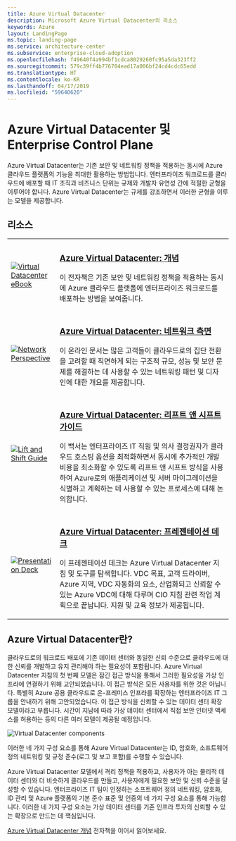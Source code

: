 ```yaml
---
title: Azure Virtual Datacenter
description: Microsoft Azure Virtual Datacenter의 리소스
keywords: Azure
layout: LandingPage
ms.topic: landing-page
ms.service: architecture-center
ms.subservice: enterprise-cloud-adoption
ms.openlocfilehash: f49640f4a994bf1cdca8029260fc95a5da323ff2
ms.sourcegitcommit: 579c39ff4b776704ead17a006bf24cd4cdc65edd
ms.translationtype: HT
ms.contentlocale: ko-KR
ms.lasthandoff: 04/17/2019
ms.locfileid: "59640620"
---
```

# <a name="azure-virtual-datacenter-and-the-enterprise-control-plane"></a>Azure Virtual Datacenter 및 Enterprise Control Plane

Azure Virtual Datacenter는 기존 보안 및 네트워킹 정책을 적용하는 동시에 Azure 클라우드 플랫폼의 기능을 최대한 활용하는 방법입니다. 엔터프라이즈 워크로드를 클라우드에 배포할 때 IT 조직과 비즈니스 단위는 규제와 개발자 유연성 간에 적절한 균형을 이루어야 합니다. Azure Virtual Datacenter는 규제를 강조하면서 이러한 균형을 이루는 모델을 제공합니다.

## <a name="resources"></a>리소스

<table>
<tr>
    <td style="width: 64px; vertical-align: middle;"><a href="https://aka.ms/VDC/Concepts"><img src="../_images/virtual-datacenter.svg" alt="Virtual Datacenter eBook" /></a></td>
    <td>
        <h3><a href="https://aka.ms/VDC/Concepts">Azure Virtual Datacenter: 개념</a></h3>
        <p>이 전자책은 기존 보안 및 네트워킹 정책을 적용하는 동시에 Azure 클라우드 플랫폼에 엔터프라이즈 워크로드를 배포하는 방법을 보여줍니다.</p>
    </td>
</tr>
<tr>
    <td style="width: 64px; vertical-align: middle;"><a href="/azure/networking/networking-virtual-datacenter"><img src="./images/vdc-network.png" alt="Network Perspective" /></a></td>
    <td>
        <h3><a href="networking-virtual-datacenter.md">Azure Virtual Datacenter: 네트워크 측면</a></h3>
        <p>이 온라인 문서는 많은 고객들이 클라우드로의 집단 전환을 고려할 때 직면하게 되는 구조적 규모, 성능 및 보안 문제를 해결하는 데 사용할 수 있는 네트워킹 패턴 및 디자인에 대한 개요를 제공합니다.</p>
    </td>
</tr>
<tr>
    <td style="width: 64px; vertical-align: middle;"><a href="https://aka.ms/VDC/Lift"><img src="./images/vdc-lift-and-shift.png" alt="Lift and Shift Guide" /></a></td>
    <td>
        <h3><a href="https://aka.ms/VDC/Lift">Azure Virtual Datacenter: 리프트 앤 시프트 가이드</a></h3>
        <p>이 백서는 엔터프라이즈 IT 직원 및 의사 결정권자가 클라우드 호스팅 옵션을 최적화하면서 동시에 추가적인 개발 비용을 최소화할 수 있도록 리프트 앤 시프트 방식을 사용하여 Azure로의 애플리케이션 및 서버 마이그레이션을 식별하고 계획하는 데 사용할 수 있는 프로세스에 대해 논의합니다.</p>
    </td>
</tr>
<tr>
    <td style="width: 64px; vertical-align: middle;"><a href="https://aka.ms/VDC/Deck"><img src="./images/vdc-deck.png" alt="Presentation Deck" /></a></td>
    <td>
        <h3><a href="https://aka.ms/VDC/Deck">Azure Virtual Datacenter: 프레젠테이션 데크</a></h3>
        <p>이 프레젠테이션 데크는 Azure Virtual Datacenter 지침 및 도구를 탐색합니다. VDC 목표, 고객 드라이버, Azure 지역, VDC 자동화의 요소, 산업화되고 신뢰할 수 있는 Azure VDC에 대해 다루며 CIO 지침 관련 작업 계획으로 끝납니다. 지원 및 교육 정보가 제공됩니다.</p>
    </td>
</tr>
</table>

## <a name="what-is-the-azure-virtual-datacenter"></a>Azure Virtual Datacenter란?

클라우드로의 워크로드 배포에 기존 데이터 센터와 동일한 신뢰 수준으로 클라우드에 대한 신뢰를 개발하고 유지 관리해야 하는 필요성이 포함됩니다. Azure Virtual Datacenter 지침의 첫 번째 모델은 잠긴 접근 방식을 통해서 그러한 필요성을 가상 인프라에 연결하기 위해 고안되었습니다. 이 접근 방식은 모든 사용자를 위한 것은 아닙니다. 특별히 Azure 공용 클라우드로 온-프레미스 인프라를 확장하는 엔터프라이즈 IT 그룹을 안내하기 위해 고안되었습니다. 이 접근 방식을 신뢰할 수 있는 데이터 센터 확장 모델이라고 부릅니다. 시간이 지남에 따라 가상 데이터 센터에서 직접 보안 인터넷 액세스를 허용하는 등의 다른 여러 모델이 제공될 예정입니다.

<img src="./images/vdc-components.svg" alt="Virtual Datacenter components" style="max-width:700px;"/>

이러한 네 가지 구성 요소를 통해 Azure Virtual Datacenter는 ID, 암호화, 소프트웨어 정의 네트워킹 및 규정 준수(로그 및 보고 포함)를 수행할 수 있습니다.

Azure Virtual Datacenter 모델에서 격리 정책을 적용하고, 사용자가 아는 물리적 데이터 센터와 더 비슷하게 클라우드를 만들고, 사용자에게 필요한 보안 및 신뢰 수준을 달성할 수 있습니다. 엔터프라이즈 IT 팀이 인정하는 소프트웨어 정의 네트워킹, 암호화, ID 관리 및 Azure 플랫폼의 기본 준수 표준 및 인증의 네 가지 구성 요소를 통해 가능합니다. 이러한 네 가지 구성 요소는 가상 데이터 센터를 기존 인프라 투자의 신뢰할 수 있는 확장으로 만드는 데 핵심입니다.

<a href="https://aka.ms/VDC/eBook">Azure Virtual Datacenter 개념</a> 전자책을 이어서 읽어보세요.
